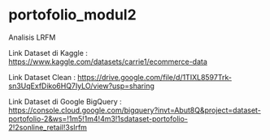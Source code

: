 # portofolio_modul2
Analisis LRFM 

Link Dataset di Kaggle : https://www.kaggle.com/datasets/carrie1/ecommerce-data

Link Dataset Clean : https://drive.google.com/file/d/1TIXL8597Trk-sn3UqExfDiko6HQ7IyLO/view?usp=sharing

Link Dataset di Google BigQuery : https://console.cloud.google.com/bigquery?invt=Abut8Q&project=dataset-portofolio-2&ws=!1m5!1m4!4m3!1sdataset-portofolio-2!2sonline_retail!3slrfm
